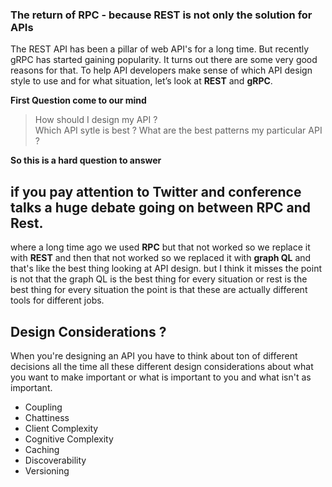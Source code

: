 ### The return of RPC -  because REST is not only the solution for APIs

The REST API has been a pillar of web API's for a long time. But recently gRPC has started gaining popularity. It turns out there are some very good reasons for that. To help API developers make sense of which API design style to use and for what situation, let’s look at **REST** and **gRPC**.

**First Question come to our mind**

> How should I design my API ?  
> Which API sytle is best ?
> What are the best patterns my particular API ?

**So this is a hard question to answer**

## if you pay attention to Twitter and conference talks a huge debate going on between RPC and Rest.

where a long time ago we used **RPC** but that not worked so we replace it with **REST** and then that not worked so we replaced it with **graph QL** and that's like the best thing  looking at API design. but I think it misses the point is not that the graph QL is the best thing for every situation or rest is the best thing for every situation the point is that these are actually different tools for different jobs.

## Design Considerations ?

When you're designing an API you have to think about ton of different decisions all the time all these different design considerations about what you want to make important or what is important to you and what isn't as important.

 - Coupling
 - Chattiness
 - Client Complexity
 - Cognitive Complexity
 - Caching
 - Discoverability
 - Versioning

<!--stackedit_data:
eyJoaXN0b3J5IjpbLTE3NDYyNTgzMTMsLTEwMzQzNTY1MTcsMT
QyODk5NzcyOCwtNjU0MjExNjEwLDY0NTExOTg4MywtODU5NTQ0
NDE5LDk2NTYzNzQ3MywtMTM4MjExNTM0MSwzMDg3MzA1MzksLT
EzNDIyMzIxOCw4MTkxNTUxODAsLTE2ODU5NDQ1MTIsODQxNzE4
NjIyLDYxNDYwMTU4OCwxNjk1NDc1OTMxLC0xNjYyNjQ5ODc4LD
Q1ODg5NDI3NiwtMTgxNjA1NzY5NywtNTMyMDIzNDM4LC0zMDkx
MjMwNTZdfQ==
-->